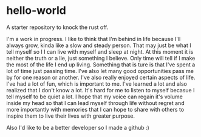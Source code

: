 # hello-world
A starter repository to knock the rust off. 

I'm a work in progress. I like to think that I'm behind in life because I'll always grow, kinda like a slow and steady person. That may just be what I tell myself so I I can live with myself and sleep at night. At this moment it is neither the truth or a lie, just something I believe. Only time will tell if I make the most of the life I end up living. Something that is ture is that I've spent a lot of time just passing time. I've also let many good opportunities pass me by for one reason or another. I've also really enjoyed certain aspects of life. I've had a lot of fun, which is important to me. I've learned a lot and also realized that I don't know a lot. It's hard for me to listen to myself becasue I tell myself to be quiet a lot. I hope that my voice can regain it's volume inside my head so that I can lead myself through life without regret and more importantly with memories that I can hope to share with others to inspire them to live their lives with greater purpose. 

Also I'd like to be a better developer so I made a github :)
